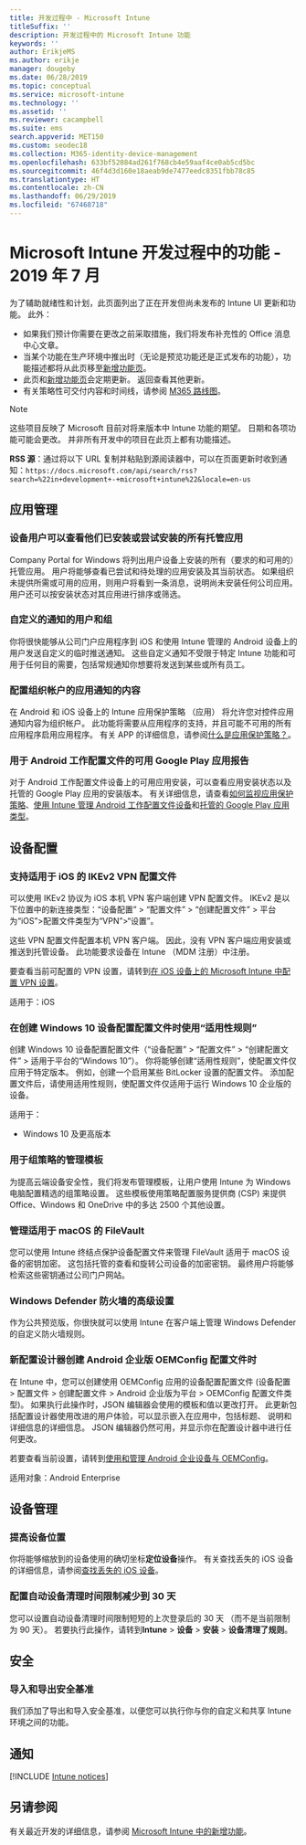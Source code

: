 ```yaml
---
title: 开发过程中 - Microsoft Intune
titleSuffix: ''
description: 开发过程中的 Microsoft Intune 功能
keywords: ''
author: ErikjeMS
ms.author: erikje
manager: dougeby
ms.date: 06/28/2019
ms.topic: conceptual
ms.service: microsoft-intune
ms.technology: ''
ms.assetid: ''
ms.reviewer: cacampbell
ms.suite: ems
search.appverid: MET150
ms.custom: seodec18
ms.collection: M365-identity-device-management
ms.openlocfilehash: 633bf52084ad261f768cb4e59aaf4ce0ab5cd5bc
ms.sourcegitcommit: 46f4d3d160e18aeab9de7477eedc8351fbb78c85
ms.translationtype: HT
ms.contentlocale: zh-CN
ms.lasthandoff: 06/29/2019
ms.locfileid: "67468718"
---
```

# <a name="in-development-for-microsoft-intune---july-2019"></a>Microsoft Intune 开发过程中的功能 - 2019 年 7 月

为了辅助就绪性和计划，此页面列出了正在开发但尚未发布的 Intune UI 更新和功能。 此外：

- 如果我们预计你需要在更改之前采取措施，我们将发布补充性的 Office 消息中心文章。
- 当某个功能在生产环境中推出时（无论是预览功能还是正式发布的功能），功能描述都将从此页移至[新增功能页](whats-new.md)。
- 此页和[新增功能页](whats-new.md)会定期更新。 返回查看其他更新。
- 有关策略性可交付内容和时间线，请参阅 [M365 路线图](https://www.microsoft.com/microsoft-365/roadmap?rtc=2&filters=EMS)。

> [!Note]
> 这些项目反映了 Microsoft 目前对将来版本中 Intune 功能的期望。 日期和各项功能可能会更改。 并非所有开发中的项目在此页上都有功能描述。

**RSS 源**：通过将以下 URL 复制并粘贴到源阅读器中，可以在页面更新时收到通知：`https://docs.microsoft.com/api/search/rss?search=%22in+development+-+microsoft+intune%22&locale=en-us`

<!--
## What's coming to Intune in the Azure portal 
## What's coming to Intune apps
## Notices
-->

<!-- Common categories:  
#### App management
#### Device configuration
#### Device enrollment
#### Device management
#### Intune apps
#### Monitor and troubleshoot
#### Role-based access control
#### Security

-->
 
<!-- ***********************************************-->
## <a name="app-management"></a>应用管理

### <a name="device-users-can-view-all-managed-apps-theyve-installed-or-tried-to-install----2352913---"></a>设备用户可以查看他们已安装或尝试安装的所有托管应用 <!-- 2352913 -->
Company Portal for Windows 将列出用户设备上安装的所有（要求的和可用的）托管应用。 用户将能够查看已尝试和待处理的应用安装及其当前状态。 如果组织未提供所需或可用的应用，则用户将看到一条消息，说明尚未安装任何公司应用。 用户还可以按安装状态对其应用进行排序或筛选。

### <a name="customized-notifications-for-users-and-groups-------16766574-----"></a>自定义的通知的用户和组    <!-- 16766574   -->
你将很快能够从公司门户应用程序到 iOS 和使用 Intune 管理的 Android 设备上的用户发送自定义的临时推送通知。 这些自定义通知不受限于特定 Intune 功能和可用于任何目的需要，包括常规通知你想要将发送到某些或所有员工。  

### <a name="configure-app-notification-content-for-organization-accounts----2576686---"></a>配置组织帐户的应用通知的内容 <!-- 2576686 -->
在 Android 和 iOS 设备上的 Intune 应用保护策略 （应用） 将允许您对控件应用通知内容为组织帐户。 此功能将需要从应用程序的支持，并且可能不可用的所有应用程序启用应用程序。 有关 APP 的详细信息，请参阅[什么是应用保护策略？](app-protection-policy.md)。

### <a name="available-google-play-app-reporting-for-android-work-profiles----3041956----"></a>用于 Android 工作配置文件的可用 Google Play 应用报告 <!-- 3041956  -->
对于 Android 工作配置文件设备上的可用应用安装，可以查看应用安装状态以及托管的 Google Play 应用的安装版本。 有关详细信息，请查看[如何监视应用保护策略](app-protection-policies-monitor.md)、[使用 Intune 管理 Android 工作配置文件设备](android-enterprise-overview.md)和[托管的 Google Play 应用类型](apps-add-android-for-work.md#managed-google-play-app-type)。

<!-- ***********************************************-->
## <a name="device-configuration"></a>设备配置


### <a name="support-for-ikev2-vpn-profiles-for-ios----1943438---"></a>支持适用于 iOS 的 IKEv2 VPN 配置文件 <!-- 1943438 -->
可以使用 IKEv2 协议为 iOS 本机 VPN 客户端创建 VPN 配置文件。 IKEv2 是以下位置中的新连接类型：“设备配置” > “配置文件” > “创建配置文件” > 平台为“iOS”>配置文件类型为“VPN”>“设置”。

这些 VPN 配置文件配置本机 VPN 客户端。 因此，没有 VPN 客户端应用安装或推送到托管设备。 此功能要求设备在 Intune （MDM 注册）中注册。

要查看当前可配置的 VPN 设置，请转到[在 iOS 设备上的 Microsoft Intune 中配置 VPN 设置](vpn-settings-ios.md)。

适用于：iOS

### <a name="use-applicability-rules-when-creating-windows-10-device-configuration-profiles----2549910---"></a>在创建 Windows 10 设备配置配置文件时使用“适用性规则” <!-- 2549910 -->
创建 Windows 10 设备配置配置文件（“设备配置” > “配置文件” > “创建配置文件” > 适用于平台的“Windows 10”）。 你将能够创建“适用性规则”，使配置文件仅应用于特定版本。 例如，创建一个启用某些 BitLocker 设置的配置文件。 添加配置文件后，请使用适用性规则，使配置文件仅适用于运行 Windows 10 企业版的设备。

适用于： 
- Windows 10 及更高版本

### <a name="administrative-templates-for-group-policy---------3510695---"></a>用于组策略的管理模板     <!--  3510695 -->
为提高云端设备安全性，我们将发布管理模板，让用户使用 Intune 为 Windows 电脑配置精选的组策略设置。  这些模板使用策略配置服务提供商 (CSP) 来提供 Office、Windows 和 OneDrive 中的多达 2500 个其他设置。

### <a name="manage-filevault-for-macos-------3858502--1210104-----"></a>管理适用于 macOS 的 FileVault   <!--  3858502 + 1210104   -->
您可以使用 Intune 终结点保护设备配置文件来管理 FileVault 适用于 macOS 设备的密钥加密。 这包括托管的查看和旋转公司设备的加密密钥。 最终用户将能够检索这些密钥通过公司门户网站。

### <a name="advanced-settings-for-windows-defender-firewall-------1311949-------"></a>Windows Defender 防火墙的高级设置   <!--  1311949     -->
作为公共预览版，你很快就可以使用 Intune 在客户端上管理 Windows Defender 的自定义防火墙规则。  

### <a name="new-configuration-designer-when-creating-an-oemconfig-profile-for-android-enterprise----3712769----"></a>新配置设计器创建 Android 企业版 OEMConfig 配置文件时 <!-- 3712769  -->
在 Intune 中，您可以创建使用 OEMConfig 应用的设备配置配置文件 (设备配置 > 配置文件 > 创建配置文件 > Android 企业版为平台 > OEMConfig 配置文件类型)。 如果执行此操作时，JSON 编辑器会使用的模板和值以更改打开。 此更新包括配置设计器使用改进的用户体验，可以显示嵌入在应用中，包括标题、 说明和详细信息的详细信息。 JSON 编辑器仍然可用，并显示你在配置设计器中进行任何更改。

若要查看当前设置，请转到[使用和管理 Android 企业设备与 OEMConfig](android-oem-configuration-overview.md)。

适用对象：Android Enterprise


<!-- ***********************************************-->
## <a name="device-management"></a>设备管理

### <a name="improve-device-location---3855417---"></a>提高设备位置<!-- 3855417 -->
你将能够缩放到的设备使用的确切坐标**定位设备**操作。 有关查找丢失的 iOS 设备的详细信息，请参阅[查找丢失的 iOS 设备](device-locate.md)。

### <a name="configure-automatic-device-clean-up-time-limit-down-to-30-days---4231059----"></a>配置自动设备清理时间限制减少到 30 天 <!--4231059  -->
您可以设置自动设备清理时间限制短短的上次登录后的 30 天 （而不是当前限制为 90 天）。 若要执行此操作，请转到**Intune** > **设备** > **安装** > **设备清理了规则**。


<!-- ***********************************************-->
## <a name="security"></a>安全

### <a name="import-and-export-security-baselines------3408610------------"></a>导入和导出安全基准    <!--3408610          -->  
我们添加了导出和导入安全基准，以便您可以执行你与你的自定义和共享 Intune 环境之间的功能。



<!-- ***********************************************-->
## <a name="notices"></a>通知

[!INCLUDE [Intune notices](./includes/intune-notices.md)]

## <a name="see-also"></a>另请参阅
有关最近开发的详细信息，请参阅 [Microsoft Intune 中的新增功能](whats-new.md)。


